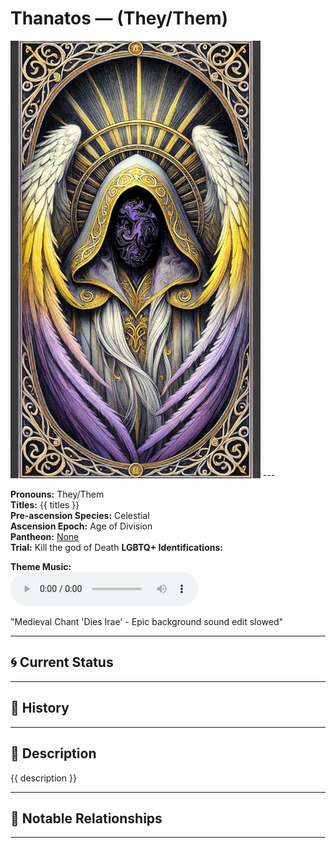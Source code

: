 # Thanatos — (They/Them)

<!-- Optional -->
<img src="Thanatos.jpg" alt="Thanatos" width="400" />
---

**Pronouns:** They/Them  
**Titles:** {{ titles }}  
**Pre-ascension Species:** Celestial  
**Ascension Epoch:** Age of Division  
**Pantheon:** [None](../../pantheons/None)  
**Trial:** Kill the god of Death
**LGBTQ+ Identifications:**   


**Theme Music:**  
<audio controls>
  <source src="Thanatos - Medieval Chant 'Dies Irae' - Epic background sound edit slowed.mp3" type="audio/mpeg">
  Your browser does not support the audio element.
</audio>

"Medieval Chant 'Dies Irae' - Epic background sound edit slowed"

---

## 🌀 Current Status


---

## 📜 History


---

## 🧠 Description
{{ description }}

---

## 🧩 Notable Relationships

---
